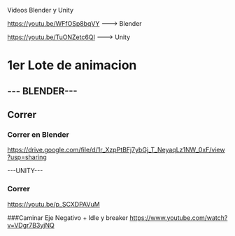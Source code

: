 Videos Blender y Unity

https://youtu.be/WFfOSp8bqVY ---> Blender

https://youtu.be/TuONZetc6QI ---> Unity


# 1er Lote de animacion
## --- BLENDER---
## Correr 
### Correr en Blender
https://drive.google.com/file/d/1r_XzpPtBFj7ybGj_T_NeyaqLz1NW_0xF/view?usp=sharing

---UNITY---
### Correr 
https://youtu.be/p_SCXDPAVuM

###Caminar Eje Negativo + Idle y breaker
https://www.youtube.com/watch?v=VDgr7B3yjNQ


